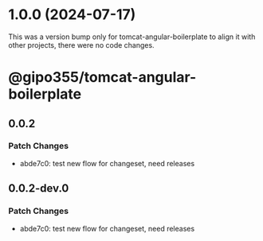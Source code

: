 # 1.0.0 (2024-07-17)

This was a version bump only for tomcat-angular-boilerplate to align it with other projects, there were no code changes.

# @gipo355/tomcat-angular-boilerplate

## 0.0.2

### Patch Changes

- abde7c0: test new flow for changeset, need releases

## 0.0.2-dev.0

### Patch Changes

- abde7c0: test new flow for changeset, need releases
